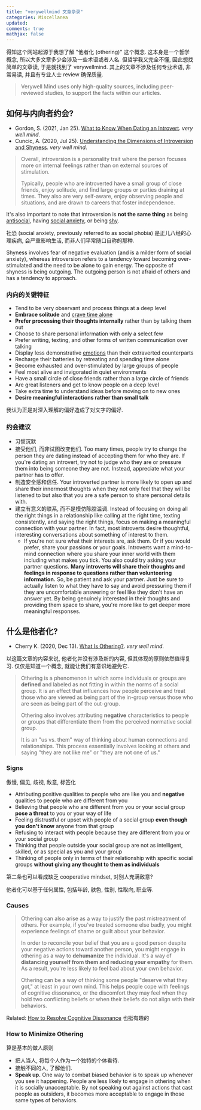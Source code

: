 ```yaml
---
title: "verywellmind 文章杂录"
categories: Miscellanea
updated: 
comments: true
mathjax: false
---
```


得知这个网站起源于我想了解 "他者化 (othering)" 这个概念. 这本身是一个哲学概念, 所以大多文章多少会涉及一些术语或者人名. 但哲学我又完全不懂, 因此想找简单的文章读, 于是就找到了 verywellmind. 其上的文章不涉及任何专业术语, 非常易读, 并且有专业人士 review 确保质量.

> Verywell Mind uses only high-quality sources, including peer-reviewed studies, to support the facts within our articles.

<!-- more -->

## 如何与内向者约会?

- Gordon, S. (2021, Jan 25). [What to Know When Dating an Introvert](https://www.verywellmind.com/what-to-know-when-dating-an-introvert-5093777). *very well mind*.
- Cuncic, A. (2020, Jul 25). [Understanding the Dimensions of Introversion and Shyness](https://www.verywellmind.com/introversion-and-shyness-explained-3024882). *very well mind*.

> Overall, introversion is a personality trait where the person focuses more on internal feelings rather than on external sources of stimulation.
> 
> Typically, people who are introverted have a small group of close friends, enjoy solitude, and find large groups or parties draining at times. They also are very self-aware, enjoy observing people and situations, and are drawn to careers that foster independence.

It's also important to note that introversion is **not the same thing** as being [antisocial](https://www.verywellmind.com/antisocial-personality-disorder-2795566), having [social anxiety](https://www.verywellmind.com/what-is-social-phobia-2671698), or being [shy](https://www.verywellmind.com/introversion-and-shyness-explained-3024882).

社恐 (social anxiety, previously referred to as social phobia) 是正儿八经的心理疾病, 会严重影响生活, 而非人们平常随口自称的那种.

Shyness involves fear of negative evaluation (and is a milder form of social anxiety),﻿ whereas introversion refers to a tendency toward becoming over-stimulated and the need to be alone to gain energy. The opposite of shyness is being outgoing. The outgoing person is not afraid of others and has a tendency to approach.

### 内向的关键特征

- Tend to be very observant and process things at a deep level
- **Embrace solitude** and [crave time alone](https://www.verywellmind.com/the-benefits-of-being-by-yourself-4769939)
- **Prefer processing their thoughts internally** rather than by talking them out
- Choose to share personal information with only a select few
- Prefer writing, texting, and other forms of written communication over talking
- Display less demonstrative [emotions](https://www.verywellmind.com/an-overview-of-the-types-of-emotions-4163976) than their extraverted counterparts
- Recharge their batteries by retreating and spending time alone
- Become exhausted and over-stimulated by large groups of people
- Feel most alive and invigorated in quiet environments
- Have a small circle of close friends rather than a large circle of friends
- Are great listeners and get to know people on a deep level
- Take extra time to understand ideas before moving on to new ones
- **Desire meaningful interactions rather than small talk**

我认为正是对深入理解的偏好造成了对文字的偏好.

### 约会建议

- 习惯沉默
- 接受他们, 而非试图改变他们. Too many times, people try to change the person they are dating instead of accepting them for who they are. If you're dating an introvert, try not to judge who they are or pressure them into being someone they are not. Instead, appreciate what your partner has to offer.
- 制造安全感和信任. Your introverted partner is more likely to open up and share their innermost thoughts when they not only feel that they will be listened to but also that you are a safe person to share personal details with.
- 建立有意义的联系, 而不是模仿陈腔滥调. Instead of focusing on doing all the right things in a relationship like calling at the right time, texting consistently, and saying the right things, focus on making a meaningful connection with your partner. In fact, most introverts desire thoughtful, interesting conversations about something of interest to them.
    - If you're not sure what their interests are, ask them. Or if you would prefer, share your passions or your goals. Introverts want a mind-to-mind connection where you share your inner world with them including what makes you tick. You also could try asking your partner questions. **Many introverts will share their thoughts and feelings in response to questions rather than volunteering information.** So, be patient and ask your partner. Just be sure to actually listen to what they have to say and avoid pressuring them if they are uncomfortable answering or feel like they don't have an answer yet. By being genuinely interested in their thoughts and providing them space to share, you're more like to get deeper more meaningful responses.

## 什么是他者化?

- Cherry K. (2020, Dec 13). [What Is Othering?](https://www.verywellmind.com/what-is-othering-5084425). *very well mind*.

以这篇文章的内容来说, 他者化并没有涉及新的内容, 但其体现的原则依然值得复习. 仅仅是知道一个概念, 就能让我们有意识地避免它.

> Othering is a phenomenon in which some individuals or groups are **defined** and labeled as not fitting in within the norms of a social group. It is an effect that influences how people perceive and treat those who are viewed as being part of the in-group versus those who are seen as being part of the out-group.
> 
> Othering also involves attributing **negative** characteristics to people or groups that differentiate them from the perceived normative social group.
> 
> It is an "us vs. them" way of thinking about human connections and relationships. This process essentially involves looking at others and saying "they are not like me" or "they are not one of us."

### Signs

傲慢, 偏见, 歧视, 敌意, 标签化

- Attributing positive qualities to people who are like you and **negative** qualities to people who are different from you
- Believing that people who are different from you or your social group **pose a threat** to you or your way of life
- Feeling distrustful or upset with people of a social group **even though you don't know** anyone from that group
- Refusing to interact with people because they are different from you or your social group
- Thinking that people outside your social group are not as intelligent, skilled, or as special as you and your group
- Thinking of people only in terms of their relationship with specific social groups **without giving any thought to them as individuals**

第二条也可以看成缺乏 cooperative mindset, 对别人充满敌意?

他者化可以基于任何属性, 包括年龄, 肤色, 性别, 性取向, 职业等.

### Causes

> Othering can also arise as a way to justify the past mistreatment of others. For example, if you've treated someone else badly, you might experience feelings of shame or guilt about your behavior.
> 
> In order to reconcile your belief that you are a good person despite your negative actions toward another person, you might engage in othering as a way to **dehumanize** the individual. It's a way of **distancing yourself from them and reducing your empathy** for them. As a result, you're less likely to feel bad about your own behavior.
> 
> Othering can be a way of thinking some people "deserve what they got," at least in your own mind. This helps people cope with feelings of cognitive dissonance, or the discomfort they may feel when they hold two conflicting beliefs or when their beliefs do not align with their behaviors.

Related: [How to Resolve Cognitive Dissonance](https://www.verywellmind.com/what-is-cognitive-dissonance-2795012) 也挺有趣的

### How to Minimize Othering

算是基本的做人原则

- 把人当人, 将每个人作为一个独特的个体看待.
- 接触不同的人, 了解他们.
- **Speak up.** One way to combat biased behavior is to speak up whenever you see it happening. People are less likely to engage in othering when it is socially unacceptable. By not speaking out against actions that cast people as outsiders, it becomes more acceptable to engage in those same types of behaviors.